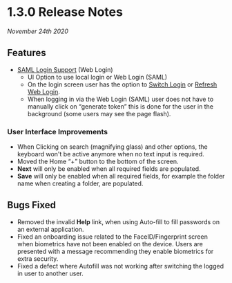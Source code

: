 [title]: # (1.3.0 Release)
[tags]: # (release notes)
[priority]: # (10998)
# 1.3.0 Release Notes

_November 24th 2020_

## Features

* [SAML Login Support](../onboarding/app.md) (Web Login)  
  * UI Option to use local login or Web Login (SAML)  
  * On the login screen user has the option to [Switch Login](../using/switch-login.md) or [Refresh Web Login](../using/refresh-web-login.md). 
  * When logging in via the Web Login (SAML) user does not have to manually click on “generate token” this is done for the user in the background (some users may see the page flash).

### User Interface Improvements

* When Clicking on search (magnifying glass) and other options, the keyboard won't be active anymore when no text input is required.
* Moved the Home “+” button to the bottom of the screen.
* __Next__ will only be enabled when all required fields are populated.
* __Save__ will only be enabled when all required fields, for example the folder name when creating a folder, are populated.

## Bugs Fixed

* Removed the invalid __Help__ link, when using Auto-fill to fill passwords on an external application.
* Fixed an onboarding issue related to the FaceID/Fingerprint screen when biometrics have not been enabled on the device. Users are presented with a message recommending they enable biometrics for extra security.
* Fixed a defect where Autofill was not working after switching the logged in user to another user.
